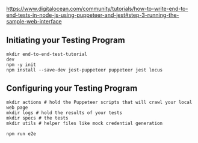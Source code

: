 https://www.digitalocean.com/community/tutorials/how-to-write-end-to-end-tests-in-node-js-using-puppeteer-and-jest#step-3-running-the-sample-web-interface

## Initiating your Testing Program
```
mkdir end-to-end-test-tutorial
dev
npm -y init
npm install --save-dev jest-puppeteer puppeteer jest locus
```

## Configuring your Testing Program
```
mkdir actions # hold the Puppeteer scripts that will crawl your local web page
mkdir logs # hold the results of your tests
mkdir specs # the tests
mkdir utils # helper files like mock credential generation

npm run e2e
```
